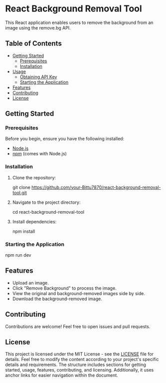 # React Background Removal Tool

This React application enables users to remove the background from an image using the remove.bg API.

## Table of Contents

- [Getting Started](#getting-started)
  - [Prerequisites](#prerequisites)
  - [Installation](#installation)
- [Usage](#usage)
  - [Obtaining API Key](#obtaining-api-key)
  - [Starting the Application](#starting-the-application)
- [Features](#features)
- [Contributing](#contributing)
- [License](#license)

## Getting Started

### Prerequisites

Before you begin, ensure you have the following installed:

- [Node.js](https://nodejs.org/)
- [npm](https://www.npmjs.com/) (comes with Node.js)

### Installation

1. Clone the repository:

   
   git clone https://github.com/your-Bittu7870/react-background-removal-tool.git
  

2. Navigate to the project directory:

   cd react-background-removal-tool
  

3. Install dependencies:

   npm install


### Starting the Application


npm run dev

## Features

- Upload an image.
- Click "Remove Background" to process the image.
- View the original and background-removed images side by side.
- Download the background-removed image.

## Contributing

Contributions are welcome! Feel free to open issues and pull requests.

## License

This project is licensed under the MIT License - see the [LICENSE](LICENSE) file for details.
Feel free to modify the content according to your project's specific details and requirements. The structure includes sections for getting started, usage, features, contributing, and licensing. Additionally, it uses anchor links for easier navigation within the document.

